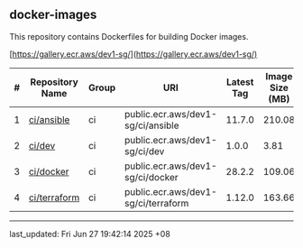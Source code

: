 ## docker-images

This repository contains Dockerfiles for building Docker images.

[https://gallery.ecr.aws/dev1-sg/](https://gallery.ecr.aws/dev1-sg/)


| # | Repository Name | Group | URI | Latest Tag | Image Size (MB)
|---|---|---|---|---|---
| 1 | [ci/ansible](https://gallery.ecr.aws/dev1-sg/ci/ansible) | ci | public.ecr.aws/dev1-sg/ci/ansible | 11.7.0 | 210.08
| 2 | [ci/dev](https://gallery.ecr.aws/dev1-sg/ci/dev) | ci | public.ecr.aws/dev1-sg/ci/dev | 1.0.0 | 3.81
| 3 | [ci/docker](https://gallery.ecr.aws/dev1-sg/ci/docker) | ci | public.ecr.aws/dev1-sg/ci/docker | 28.2.2 | 109.06
| 4 | [ci/terraform](https://gallery.ecr.aws/dev1-sg/ci/terraform) | ci | public.ecr.aws/dev1-sg/ci/terraform | 1.12.0 | 163.66

---

last_updated: Fri Jun 27 19:42:14 2025 +08